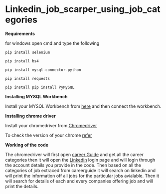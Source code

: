 # Linkedin_job_scarper_using_job_categories

**Requirements**

for windows open cmd and type the following

```
pip install selenium
```
```
pip install bs4
```
```
pip install mysql-connector-python
```
```
pip install requests
```
```
pip install pip install PyMySQL
```
**Installing MYSQL Workbench**

Install your MYSQL Workbench from [here](https://dev.mysql.com/downloads/workbench/) and then connect the workbench.

**Installing chrome driver**

Install your chromedriver from [Chromedriver](https://chromedriver.chromium.org/downloads)

To check the version of your chrome [refer](https://help.zenplanner.com/hc/en-us/articles/204253654-How-to-Find-Your-Internet-Browser-Version-Number-Google-Chrome)

**Working of the code**

The chromedriver will first open [career Guide](https://www.careerguide.com/career-options) and get all the career categories then it will open the [Linkedin](https://linkedin.com/uas/login) login page and will login through the account details you provide in the code. Then based on all the categories of job extraced from careerguide it will search on linkedin and will print the information off all jobs for the particular jobs avialable. Then it will search for details of each and every companies offering job and will print the details.

